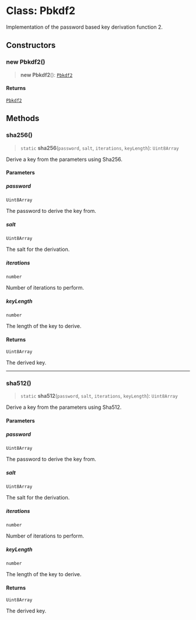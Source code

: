 # Class: Pbkdf2

Implementation of the password based key derivation function 2.

## Constructors

### new Pbkdf2()

> **new Pbkdf2**(): [`Pbkdf2`](Pbkdf2.md)

#### Returns

[`Pbkdf2`](Pbkdf2.md)

## Methods

### sha256()

> `static` **sha256**(`password`, `salt`, `iterations`, `keyLength`): `Uint8Array`

Derive a key from the parameters using Sha256.

#### Parameters

##### password

`Uint8Array`

The password to derive the key from.

##### salt

`Uint8Array`

The salt for the derivation.

##### iterations

`number`

Number of iterations to perform.

##### keyLength

`number`

The length of the key to derive.

#### Returns

`Uint8Array`

The derived key.

***

### sha512()

> `static` **sha512**(`password`, `salt`, `iterations`, `keyLength`): `Uint8Array`

Derive a key from the parameters using Sha512.

#### Parameters

##### password

`Uint8Array`

The password to derive the key from.

##### salt

`Uint8Array`

The salt for the derivation.

##### iterations

`number`

Number of iterations to perform.

##### keyLength

`number`

The length of the key to derive.

#### Returns

`Uint8Array`

The derived key.
